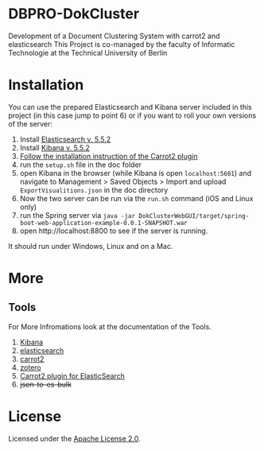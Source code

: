 DBPRO-DokCluster
=======================

Development of a Document Clustering System with carrot2 and elasticsearch
This Project is co-managed by the faculty of Informatic Technologie at the Technical University of Berlin

Installation
============

You can use the prepared Elasticsearch and Kibana server included in this project (in this case jump to point 6) or if you want to roll your own versions of the server:

1. Install [Elasticsearch v. 5.5.2](https://www.elastic.co/downloads/past-releases/elasticsearch-5-5-2)
2. Install [Kibana v. 5.5.2](https://www.elastic.co/de/downloads/past-releases/kibana-5-5-2)
3. [Follow the installation instruction of the Carrot2 plugin](https://github.com/carrot2/elasticsearch-carrot2/blob/master/README.md)
4. run the `setup.sh` file in the doc folder
5. open Kibana in the browser (while Kibana is open `localhost:5601`) and navigate to Management > Saved Objects > Import
   and upload `ExportVisualitions.json` in the doc directory
6. Now the two server can be run via the `run.sh` command (iOS and Linux only)
7. run the Spring server via `java -jar DokClusterWebGUI/target/spring-boot-web-application-example-0.0.1-SNAPSHOT.war`
8. open http://localhost:8800 to see if the server is running.

It should run under Windows, Linux and on a Mac.


More
====

Tools
----------------------

For More Infromations look at the documentation of the Tools.

1. [Kibana](https://www.elastic.co/products/kibana)
2. [elasticsearch](https://www.elastic.co/)
3. [carrot2](https://project.carrot2.org/)
4. [zotero](https://www.zotero.org/)
5. [Carrot2 plugin for ElasticSearch](https://github.com/carrot2/elasticsearch-carrot2)
6. ~~json-to-es-bulk~~


License
=======

Licensed under the [Apache License 2.0](http://www.apache.org/licenses/LICENSE-2.0.html).

